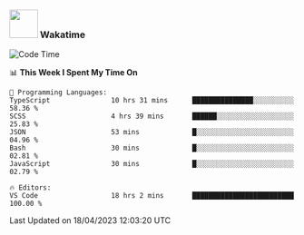 ### <img src="https://media.giphy.com/media/VgCDAzcKvsR6OM0uWg/giphy.gif" width="50"> Wakatime

  <!--START_SECTION:waka-->
![Code Time](http://img.shields.io/badge/Code%20Time-1%2C374%20hrs%2015%20mins-blue)

📊 **This Week I Spent My Time On** 

```text
💬 Programming Languages: 
TypeScript               10 hrs 31 mins      ███████████████░░░░░░░░░░   58.36 % 
SCSS                     4 hrs 39 mins       ██████░░░░░░░░░░░░░░░░░░░   25.83 % 
JSON                     53 mins             █░░░░░░░░░░░░░░░░░░░░░░░░   04.96 % 
Bash                     30 mins             █░░░░░░░░░░░░░░░░░░░░░░░░   02.81 % 
JavaScript               30 mins             █░░░░░░░░░░░░░░░░░░░░░░░░   02.79 % 

🔥 Editors: 
VS Code                  18 hrs 2 mins       █████████████████████████   100.00 % 
```


 Last Updated on 18/04/2023 12:03:20 UTC
<!--END_SECTION:waka-->
